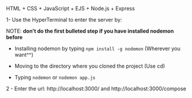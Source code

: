 HTML + CSS + JavaScript + EJS + Node.js + Express

1- Use the HyperTerminal to enter the server by:

NOTE: **don't do the first bulleted step if you have installed nodemon before**

- Installing nodemon by typing `npm install -g nodemon` (Wherever you want^^)

- Moving to the directory where you cloned the project (Use cd)

- Typing `nodemon` or `nodemon app.js`

2 - Enter the url: http://localhost:3000/ and http://localhost:3000/compose
